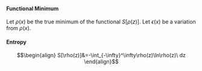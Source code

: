 #### Functional Minimum
Let $\rho(x)$ be the true minimum of the functional $S[\rho(z)]$.
Let $\epsilon(x)$ be a variation from $\rho(x)$.






#### Entropy
$$\begin{align}
S[\rho(z)]&=-\int_{-\infty}^\infty\rho(z)\ln\rho(z)\ dz
\end{align}$$
